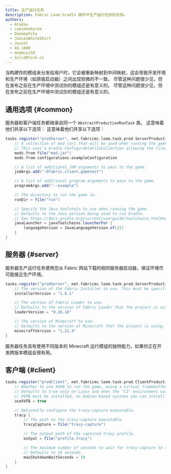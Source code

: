 ```yaml
---
title: 生产运行任务
description: Fabric Loom Gradle 插件中生产运行任务的文档。
authors:
  - Atakku
  - caoimhebyrne
  - Daomephsta
  - JamiesWhiteShirt
  - Juuxel
  - kb-1000
  - modmuss50
  - SolidBlock-cn
---
```


当构建你的模组来分发给用户时，它会被重新映射到中间映射，这会导致开发环境和生产环境（如原版启动器）之间出现轻微的不一致。 尽管这种问题很少见，但在发布之前在生产环境中测试你的模组还是有意义的。 尽管这种问题很少见，但在发布之前在生产环境中测试你的模组还是有意义的。

## 通用选项 {#common}

服务器和客户端任务都继承自同一个 `AbstractProductionRunTask` 类。 这意味着他们共享以下选项： 这意味着他们共享以下选项：

```groovy
tasks.register("prodServer", net.fabricmc.loom.task.prod.ServerProductionRunTask) {
    // A collection of mod jars that will be used when running the game. The mods must be remapped to run with intermediary names.
    // This uses a Gradle ConfigurableFileCollection allowing the files to come from a variety of sources.
    mods.from file("mod.jar")
    mods.from configurations.exampleConfiguration

    // A list of additional JVM arguments to pass to the game.
    jvmArgs.add("-Dfabric.client.gametest")

    // A list of additional program arguments to pass to the game.
    programArgs.add("--example")

    // The directory to run the game in.
    runDir = file("run")

    // Specify the Java toolchain to use when running the game.
    // Defaults to the Java version being used to run Gradle.
    // See https://docs.gradle.org/current/userguide/toolchains.html#sec:plugins_toolchains
    javaLauncher = javaToolchains.launcherFor {
        languageVersion = JavaLanguageVersion.of(21)
    }
}
```

## 服务器 {#server}

服务器生产运行任务使用您从 Fabric 网站下载的相同服务器启动器，保证环境尽可能接近生产环境。

```groovy
tasks.register("prodServer", net.fabricmc.loom.task.prod.ServerProductionRunTask) {
    // The version of the Fabric Installer to use. This must be specified.
    installerVersion = "1.0.1"

    // The version of Fabric Loader to use.
    // Defaults to the version of Fabric Loader that the project is using.
    loaderVersion = "0.16.10"

    // The version of Minecraft to use.
    // Defaults to the version of Minecraft that the project is using.
    minecraftVersion = "1.21.4"
}
```

服务器任务具有使用不同版本的 Minecraft 运行模组的独特能力，如果你正在开发跨版本模组会很有用。

## 客户端 {#client}

```groovy
tasks.register("prodClient", net.fabricmc.loom.task.prod.ClientProductionRunTask) {
    // Whether to use XVFB to run the game, using a virtual framebuffer. This is useful for headless CI environments.
    // Defaults to true only on Linux and when the "CI" environment variable is set.
    // XVFB must be installed, on Debian-based systems you can install it with: `apt install xvfb`
    useXVFB = true

    // Optionally configure the tracy-capture executable.
    tracy {
        // The path to the tracy-capture executable.
        tracyCapture = file("tracy-capture")

        // The output path of the captured tracy profile.
        output = file("profile.tracy")

        // The maximum number of seconds to wait for tracy-capture to stop on its own before killing it.
        // Defaults to 10 seconds.
        maxShutdownWaitSeconds = 10
    }
}
```
